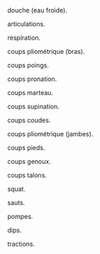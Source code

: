 douche (eau froide).

articulations.

respiration.

coups pliométrique (bras).

coups poings.

coups pronation.

coups marteau.

coups supination.

coups coudes.

coups pliométrique (jambes).

coups pieds.

coups genoux.

coups talons.

squat.

sauts.

pompes.

dips.

tractions.
